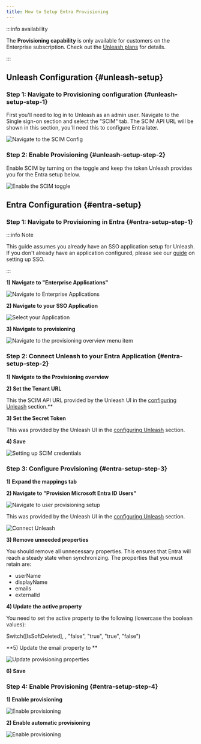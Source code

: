 ```yaml
---
title: How to Setup Entra Provisioning
---
```


:::info availability

The **Provisioning capability** is only available for customers on the Enterprise subscription. Check out the [Unleash plans](https://www.getunleash.io/plans) for details.

:::

## Unleash Configuration {#unleash-setup}

### Step 1: Navigate to Provisioning configuration {#unleash-setup-step-1}

First you'll need to log in to Unleash as an admin user. Navigate to the Single sign-on section and select the "SCIM" tab. The SCIM API URL will be shown in this section, you'll need this to configure Entra later.

![Navigate to the SCIM Config](/img/scim-config-1.png)

### Step 2: Enable Provisioning {#unleash-setup-step-2}

Enable SCIM by turning on the toggle and keep the token Unleash provides you for the Entra setup below.

![Enable the SCIM toggle](/img/scim-config-2.png)

## Entra Configuration {#entra-setup}

### Step 1: Navigate to Provisioning in Entra {#entra-setup-step-1}

:::info Note

This guide assumes you already have an SSO application setup for Unleash. If you don't already have an application configured, please see our [guide](../how-to/how-to-add-sso-azure-saml.md) on setting up SSO.

:::

**1) Navigate to "Enterprise Applications"**

![Navigate to Enterprise Applications](/img/scim-entra-config-1.png)

**2) Navigate to your SSO Application**

![Select your Application](/img/scim-entra-config-2.png)

**3) Navigate to provisioning**

![Navigate to the provisioning overview menu item](/img/scim-entra-config-3.png)

### Step 2: Connect Unleash to your Entra Application {#entra-setup-step-2}

**1) Navigate to the Provisioning overview**

**2) Set the Tenant URL**

This the SCIM API URL provided by the Unleash UI in the [configuring Unleash](how-to-setup-provisioning-with-entra#unleash-setup-step-1) section.**

**3) Set the Secret Token**

This was provided by the Unleash UI in the [configuring Unleash](how-to-setup-provisioning-with-entra#unleash-setup-step-2) section.

**4) Save**

![Setting up SCIM credentials](/img/scim-entra-config-4.png)

### Step 3: Configure Provisioning {#entra-setup-step-3}

**1) Expand the mappings tab**

**2) Navigate to "Provision Microsoft Entra ID Users"**

![Navigate to user provisioning setup](/img/scim-entra-config-5.png)

This was provided by the Unleash UI in the [configuring Unleash](how-to-setup-provisioning-with-entra#unleash-setup-step-2) section.

![Connect Unleash](/img/scim-entra-config-5.png)

**3) Remove unneeded properties**

You should remove all unnecessary properties. This ensures that Entra will reach a steady state when synchronizing. The properties that you must retain are:

- userName
- displayName
- emails
- externalId

**4) Update the active property**

You need to set the active property to the following (lowercase the boolean values):

Switch([IsSoftDeleted], , "false", "true", "true", "false")

**5) Update the email property to **

![Update provisioning properties](/img/scim-entra-config-6.png)

**6) Save**

### Step 4: Enable Provisioning {#entra-setup-step-4}

**1) Enable provisioning**

![Enable provisioning](/img/scim-entra-config-7.png)

**2) Enable automatic provisioning**

![Enable provisioning](/img/scim-entra-config-8.png)
